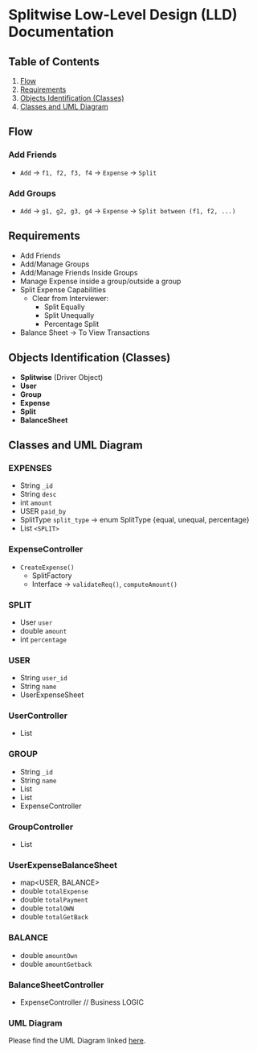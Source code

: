 # Splitwise Low-Level Design (LLD) Documentation

## Table of Contents

1. [Flow](#flow)
2. [Requirements](#requirements)
3. [Objects Identification (Classes)](#objects-identification-classes)
4. [Classes and UML Diagram](#classes-and-uml-diagram)

## Flow

### Add Friends

- `Add` -> `f1, f2, f3, f4` -> `Expense` -> `Split`

### Add Groups

- `Add` -> `g1, g2, g3, g4` -> `Expense` -> `Split between (f1, f2, ...)`

## Requirements

- Add Friends
- Add/Manage Groups
- Add/Manage Friends Inside Groups
- Manage Expense inside a group/outside a group
- Split Expense Capabilities
  - Clear from Interviewer:
    - Split Equally
    - Split Unequally
    - Percentage Split
- Balance Sheet -> To View Transactions

## Objects Identification (Classes)

- **Splitwise** (Driver Object)
- **User**
- **Group**
- **Expense**
- **Split**
- **BalanceSheet**

## Classes and UML Diagram

### EXPENSES

- String `_id`
- String `desc`
- int `amount`
- USER `paid_by`
- SplitType `split_type` -> enum SplitType {equal, unequal, percentage}
- List `<SPLIT>`

### ExpenseController

- `CreateExpense()`
  - SplitFactory <FACTORY DESIGN PATTERN>
  - Interface -> `validateReq()`, `computeAmount()`

### SPLIT

- User `user`
- double `amount`
- int `percentage`

### USER

- String `user_id`
- String `name`
- UserExpenseSheet

### UserController

- List<USER>

### GROUP

- String `_id`
- String `name`
- List<USER>
- List<EXPENSE>
- ExpenseController

### GroupController

- List<GROUP>

### UserExpenseBalanceSheet

- map<USER, BALANCE>
- double `totalExpense`
- double `totalPayment`
- double `totalOWN`
- double `totalGetBack`

### BALANCE

- double `amountOwn`
- double `amountGetback`

### BalanceSheetController

- ExpenseController
  // Business LOGIC

### UML Diagram

Please find the UML Diagram linked [here](#).

